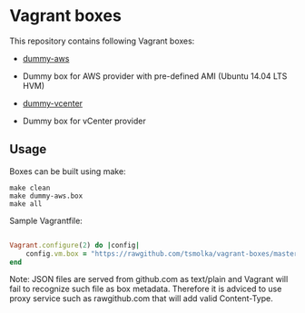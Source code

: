 # Vagrant boxes

This repository contains following Vagrant boxes:

* [dummy-aws](dummy-aws)
 * Dummy box for AWS provider with pre-defined AMI (Ubuntu 14.04 LTS HVM)

* [dummy-vcenter](dummy-vcenter)
 * Dummy box for vCenter provider

## Usage

Boxes can be built using make:

```
make clean
make dummy-aws.box
make all
```

Sample Vagrantfile:

```ruby

Vagrant.configure(2) do |config|
    config.vm.box = "https://rawgithub.com/tsmolka/vagrant-boxes/master/dummy-vcenter.json"
end
```

Note: JSON files are served from github.com as text/plain and Vagrant will fail to recognize
such file as box metadata. Therefore it is adviced to use proxy service such as rawgithub.com
that will add valid Content-Type. 

